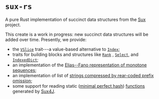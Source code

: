# `sux-rs`

A pure Rust implementation of succinct data structures from the [Sux](https://sux.di.unimi.it/) project.

This create is a work in progress: new succinct data structures will be added over time. Presently,
we provide:

- the [`VSlice`](crate::traits::vslice::VSlice) trait---a value-based alternative to [`Index`](core::ops::Index);
- traits for building blocks and structures like [`Rank`](crate::traits::rank_sel::Rank) , 
  [`Select`](crate::traits::rank_sel::Select), and [`IndexedDict`](crate::traits::indexed_dict::IndexedDict);
- an implementation of the [Elias--Fano representation of monotone sequences](crate::dict::elias_fano::EliasFano);
- an implementation of list of [strings compressed by rear-coded prefix omission](crate::dict::rear_coded_list::RearCodedList);
- some support for reading static ([minimal perfect hash](crate::mph::gov::GOVMPH)) [functions](crate::sf::gov3::GOV3)
  generated by [Sux4J](<http://sux4j.di.unimi.it/>).
